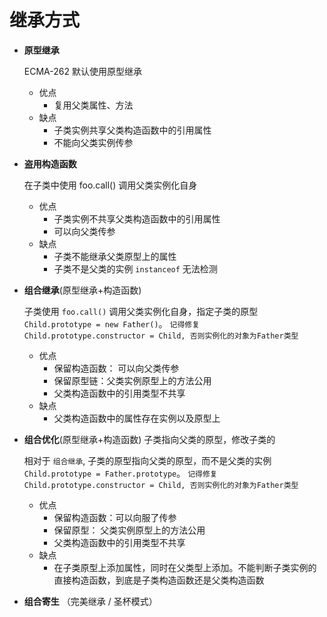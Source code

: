 # 继承方式

- **原型继承**

  ECMA-262 默认使用原型继承

  - 优点
    - 复用父类属性、方法
  - 缺点
    - 子类实例共享父类构造函数中的引用属性
    - 不能向父类实例传参

- **盗用构造函数**

  在子类中使用 foo.call() 调用父类实例化自身

  - 优点
    - 子类实例不共享父类构造函数中的引用属性
    - 可以向父类传参
  - 缺点
    - 子类不能继承父类原型上的属性
    - 子类不是父类的实例 `instanceof` 无法检测

- **组合继承**(原型继承+构造函数)

  子类使用 `foo.call()` 调用父类实例化自身，指定子类的原型 `Child.prototype = new Father()`。 `记得修复 Child.prototype.constructor = Child, 否则实例化的对象为Father类型`

  - 优点
    - 保留构造函数： 可以向父类传参
    - 保留原型链：父类实例原型上的方法公用
    - 父类构造函数中的引用类型不共享
  - 缺点
    - 父类构造函数中的属性存在实例以及原型上

- **组合优化**(原型继承+构造函数) 子类指向父类的原型，修改子类的

  相对于 `组合继承`, 子类的原型指向父类的原型，而不是父类的实例 `Child.prototype = Father.prototype`。 `记得修复 Child.prototype.constructor = Child, 否则实例化的对象为Father类型`

  - 优点
    - 保留构造函数：可以向服了传参
    - 保留原型： 父类实例原型上的方法公用
    - 父类构造函数中的引用类型不共享
  - 缺点
    - 在子类原型上添加属性，同时在父类型上添加。不能判断子类实例的直接构造函数，到底是子类构造函数还是父类构造函数

- **组合寄生** （完美继承 / 圣杯模式）
